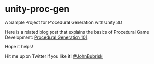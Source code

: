# unity-proc-gen
A Sample Project for Procedural Generation with Unity 3D

Here is a related blog post that explains the basics of Procedural Game Development: [Procedural Generation 101](http://johnnycode.com/2016/11/08/procedural-generation-101-for-games/).

Hope it helps!

Hit me up on Twitter if you like it! [@JohnBubriski](https://twitter.com/johnbubriski)
